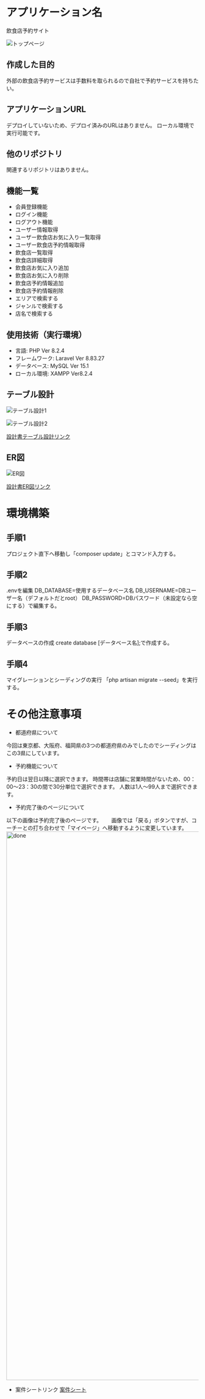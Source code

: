 # アプリケーション名

飲食店予約サイト

![トップページ](https://github.com/piyotaro3/RESE/assets/121168107/248a8060-3443-4433-a7a5-be7ee396cc6d)

## 作成した目的

外部の飲食店予約サービスは手数料を取られるので自社で予約サービスを持ちたい。

## アプリケーションURL

デプロイしていないため、デプロイ済みのURLはありません。
ローカル環境で実行可能です。

## 他のリポジトリ

関連するリポジトリはありません。

## 機能一覧

- 会員登録機能
- ログイン機能
- ログアウト機能
- ユーザー情報取得
- ユーザー飲食店お気に入り一覧取得
- ユーザー飲食店予約情報取得
- 飲食店一覧取得
- 飲食店詳細取得
- 飲食店お気に入り追加
- 飲食店お気に入り削除
- 飲食店予約情報追加
- 飲食店予約情報削除
- エリアで検索する
- ジャンルで検索する
- 店名で検索する

## 使用技術（実行環境）

- 言語: PHP  Ver 8.2.4
- フレームワーク: Laravel  Ver 8.83.27
- データベース: MySQL  Ver 15.1
- ローカル環境: XAMPP Ver8.2.4

## テーブル設計

![テーブル設計1](https://github.com/piyotaro3/RESE/assets/121168107/a51f47e9-f608-41f4-803a-1865fbb2c2c4)

![テーブル設計2](https://github.com/piyotaro3/RESE/assets/121168107/29609d64-b756-41cb-aac9-f64b7f332db7)

[設計書テーブル設計リンク](https://docs.google.com/spreadsheets/d/12Nau_FOSCNsigQEucaz1TtsAd9S1u5gjqL1Teh3By74/edit#gid=1904085266)

## ER図

![ER図](https://github.com/piyotaro3/RESE/assets/121168107/ef4c5977-0a7d-45d3-9df7-2e253506cca0)

[設計書ER図リンク](https://docs.google.com/spreadsheets/d/12Nau_FOSCNsigQEucaz1TtsAd9S1u5gjqL1Teh3By74/edit#gid=634778829)

# 環境構築

## 手順1

プロジェクト直下へ移動し「composer update」とコマンド入力する。

## 手順2

.envを編集
DB_DATABASE=使用するデータベース名
DB_USERNAME=DBユーザー名（デフォルトだとroot）
DB_PASSWORD=DBパスワード（未設定なら空にする）で編集する。

## 手順3

データベースの作成
create database [データベース名];で作成する。

## 手順4

マイグレーションとシーディングの実行
「php artisan migrate --seed」を実行する。

# その他注意事項

- 都道府県について

今回は東京都、大阪府、福岡県の3つの都道府県のみでしたのでシーディングはこの3県にしています。

- 予約機能について

予約日は翌日以降に選択できます。
時間帯は店舗に営業時間がないため、00：00～23：30の間で30分単位で選択できます。
人数は1人～99人まで選択できます。

- 予約完了後のページについて

以下の画像は予約完了後のページです。　　
画像では「戻る」ボタンですが、コーチーとの打ち合わせで「マイページ」へ移動するように変更しています。
<img width="1437" alt="done" src="https://github.com/piyotaro3/RESE/assets/121168107/53e99103-c51f-4c3d-ac95-8395ee810e97">

- 案件シートリンク
  [案件シート](https://docs.google.com/spreadsheets/d/12Nau_FOSCNsigQEucaz1TtsAd9S1u5gjqL1Teh3By74/edit#gid=522964981)
